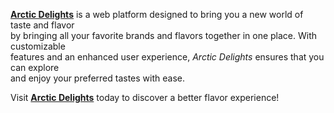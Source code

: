 
[**Arctic Delights**](https://arcticdelights.tiiny.site/) is a web platform designed to bring you a new world of taste and flavor <br> 
by bringing all your favorite brands and flavors together in one place. With customizable  <br> features and an enhanced user experience, *Arctic Delights* ensures that you  can  explore <br> and enjoy your preferred tastes with ease. 

Visit [**Arctic Delights**](https://arcticdelights.tiiny.site/) today to discover a better flavor experience!
